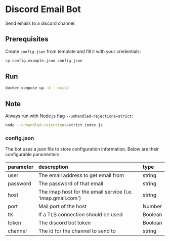 # Discord Email Bot
Send emails to a discord channel. 

## Prerequisites

Create `config.json` from template and fill it with your credentials:
```bash
cp config.example.json config.json
```

## Run

```bash
docker-compose up -d --build
```

## Note
Always run with Node.js flag `--unhandled-rejections=strict`:
```bash
node --unhandled-rejections=strict index.js
```

### config.json
The bot uses a json file to store configuration information. Below are their configurable paramenters:

| parameter   |      descreption                    |  type   |
|-------------|:------------------------------------|:--------|
| user        | The email address to get email from | string  |
| password    | The password of that email          | string  |
| host        | The imap host for the email service (i.e. 'imap.gmail.com') | string |
| port        | Mail port of the host               | Number  |
| tls         | If a TLS connection should be used  | Boolean |
| token       | The discord bot token               | Boolean |
| channel     | The id for the channel to send to    | string  |
